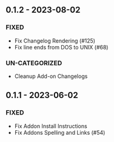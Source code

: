 ## 0.1.2 - 2023-08-02 
 
### FIXED 
- Fix Changelog Rendering (#125)
- Fix line ends from DOS to UNIX (#68)

### UN-CATEGORIZED 
- Cleanup Add-on Changelogs

## 0.1.1 - 2023-06-02 
 
### FIXED 
- Fix Addon Install Instructions
- Fix Addons Spelling and Links (#54)


